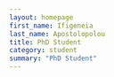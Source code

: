 ```yaml
---
layout: homepage
first_name: Ifigeneia
last_name: Apostolopolou
title: PhD Student
category: student
summary: "PhD Student"
---
```


